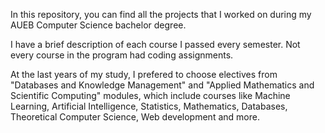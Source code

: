 In this repository, you can find all the projects that I worked on during my AUEB Computer Science bachelor degree.

I have a brief description of each course I passed every semester. Not every course in the program had coding assignments. 

At the last years of my study, I prefered to choose electives from "Databases and Knowledge Management" and "Applied Mathematics and Scientific Computing" modules, which include courses like Machine Learning, Artificial Intelligence, Statistics, Mathematics, Databases, Theoretical Computer Science, Web development and more.
